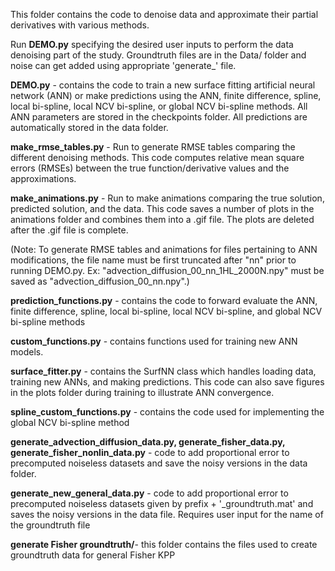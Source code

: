 This folder contains the code to denoise data and approximate their partial derivatives with various methods.

Run **DEMO.py** specifying the desired user inputs to perform the data denoising part of the study. Groundtruth files are in the Data/ folder and noise can get added using appropriate 'generate_' file.

**DEMO.py** - contains the code to train a new surface fitting artificial neural network (ANN) or make predictions using the ANN, finite difference, spline, local bi-spline, local NCV bi-spline, or global NCV bi-spline methods. All ANN parameters are stored in the checkpoints folder. All predictions are automatically stored in the data folder. 

**make_rmse_tables.py** - Run to generate RMSE tables comparing the different denoising methods. This code computes relative mean square errors (RMSEs) between the true function/derivative values and the approximations.

**make_animations.py** - Run to make animations comparing the true solution, predicted solution, and the data. This code saves a number of plots in the animations folder and combines them into a .gif file. The plots are deleted after the .gif file is complete.

(Note: To generate RMSE tables and animations for files pertaining to ANN modifications, the file name must be first truncated after "nn" prior to running DEMO.py. Ex: "advection_diffusion_00_nn_1HL_2000N.npy" must be saved as "advection_diffusion_00_nn.npy".) 

**prediction_functions.py** - contains the code to forward evaluate the ANN, finite difference, spline, local bi-spline, local NCV bi-spline, and global NCV bi-spline methods

**custom_functions.py** - contains functions used for training new ANN models. 

**surface_fitter.py** - contains the SurfNN class which handles loading data, training new ANNs, and making predictions. This code can also save figures in the plots folder during training to illustrate ANN convergence.

**spline_custom_functions.py** - contains the code used for implementing the global NCV bi-spline method

**generate_advection_diffusion_data.py, generate_fisher_data.py, generate_fisher_nonlin_data.py**  - code to add proportional error to precomputed noiseless datasets and save the noisy versions in the data folder.

**generate_new_general_data.py** - code to add proportional error to precomputed noiseless datasets given by prefix + '\_groundtruth.mat' and saves the noisy versions in the data file. Requires user input for the name of the groundtruth file

**generate Fisher groundtruth/**- this folder contains the files used to create groundtruth data for general Fisher KPP
